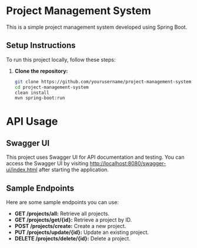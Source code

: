 # Project Management System

This is a simple project management system developed using Spring Boot.

## Setup Instructions

To run this project locally, follow these steps:

1. **Clone the repository:**
   ```bash
   git clone https://github.com/yourusername/project-management-system.git
   cd project-management-system
   clean install
   mvn spring-boot:run


# API Usage

## Swagger UI

This project uses Swagger UI for API documentation and testing. You can access the Swagger UI by visiting [http://localhost:8080/swagger-ui/index.html](http://localhost:8080/swagger-ui/index.html) after starting the application.

## Sample Endpoints

Here are some sample endpoints you can use:

- **GET /projects/all:** Retrieve all projects.
- **GET /projects/get/{id}:** Retrieve a project by ID.
- **POST /projects/create:** Create a new project.
- **PUT /projects/update/{id}:** Update an existing project.
- **DELETE /projects/delete/{id}:** Delete a project.

